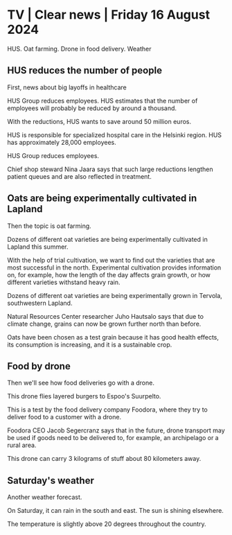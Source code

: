 # TV \| Clear news \| Friday 16 August 2024

HUS. Oat farming. Drone in food delivery. Weather

## HUS reduces the number of people

First, news about big layoffs in healthcare

HUS Group reduces employees. HUS estimates that the number of employees will probably be reduced by around a thousand.

With the reductions, HUS wants to save around 50 million euros.

HUS is responsible for specialized hospital care in the Helsinki region. HUS has approximately 28,000 employees.

HUS Group reduces employees.

Chief shop steward Nina Jaara says that such large reductions lengthen patient queues and are also reflected in treatment.

## Oats are being experimentally cultivated in Lapland

Then the topic is oat farming.

Dozens of different oat varieties are being experimentally cultivated in Lapland this summer.

With the help of trial cultivation, we want to find out the varieties that are most successful in the north. Experimental cultivation provides information on, for example, how the length of the day affects grain growth, or how different varieties withstand heavy rain.

Dozens of different oat varieties are being experimentally grown in Tervola, southwestern Lapland.

Natural Resources Center researcher Juho Hautsalo says that due to climate change, grains can now be grown further north than before.

Oats have been chosen as a test grain because it has good health effects, its consumption is increasing, and it is a sustainable crop.

## Food by drone

Then we'll see how food deliveries go with a drone.

This drone flies layered burgers to Espoo's Suurpelto.

This is a test by the food delivery company Foodora, where they try to deliver food to a customer with a drone.

Foodora CEO Jacob Segercranz says that in the future, drone transport may be used if goods need to be delivered to, for example, an archipelago or a rural area.

This drone can carry 3 kilograms of stuff about 80 kilometers away.

## Saturday's weather

Another weather forecast.

On Saturday, it can rain in the south and east. The sun is shining elsewhere.

The temperature is slightly above 20 degrees throughout the country.

